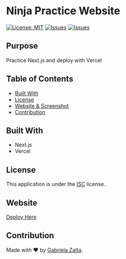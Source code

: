 # Ninja Practice Website
[![License: MIT](https://img.shields.io/badge/License-ISC-yellow.svg)](https://opensource.org/licenses/ISC) [![Issues](https://img.shields.io/github/issues/gabrielazalta/travel-app)](https://github.com/gabrielazalta/travel-app/issues) [![Issues](https://img.shields.io/github/contributors/gabrielazalta/travel-app)](https://github.com/gabrielazalta/travel-app/graphs/contributors)

## Purpose
Practice Next.js and deploy with Vercel

## Table of Contents
* [Built With](#Built-With)
* [License](#License)
* [Website & Screenshot](#Website-&-Screenshot)
* [Contribution](#Contribution)

## Built With
* Next.js
* Vercel

## License
This application is under the [ISC](https://opensource.org/licenses/ISC) license.

## Website 

[Deploy Here](https://ninja-list-black-mu.vercel.app/)


## Contribution
Made with ❤️ by [Gabriela Zalta](https://github.com/gabrielazalta).
